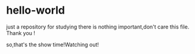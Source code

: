 # hello-world
just a repository for studying
there is nothing important,don't care this file.
Thank you !

so,that's the show time!Watching out!
